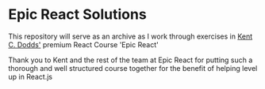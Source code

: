 # Epic React Solutions

This repository will serve as an archive as I work through exercises in  [Kent C. Dodds'](https://github.com/kentcdodds) premium React Course 'Epic React'

Thank you to Kent and the rest of the team at Epic React for putting such a thorough and well structured course together for the benefit of helping level up in React.js
